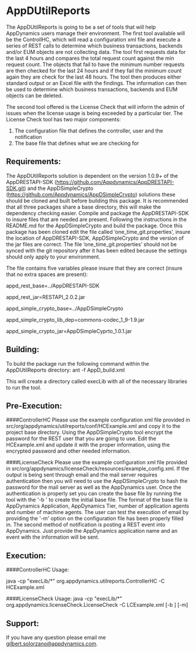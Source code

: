 AppDUtilReports
===============
The AppDUtilReports is going to be a set of tools that will help AppDynamics users manage their environment. The first tool available will be the ControllHC, which will read a configuration xml file and execute a series of REST calls to determine which business transactions, backends and/or EUM objects are not collecting data. The tool first requests data for the last 4 hours and compares the total request count against the min request count. The objects that fail to have the minimum number requests are then checked for the last 24 hours and if they fail the minimum count again they are check for the last 48 hours. The tool then produces either standard output or an Excel file with the findings. The information can then be used to determine which business transactions, backends and EUM objects can be deleted. 

The second tool offered is the License Check that will inform the admin of issues when the license usage is being exceeded by a particular tier. The License Check tool has two major components: 
1. The configuration file that defines the controller, user and the notification 
2. The base file that defines what we are checking for 


Requirements:
-------------
The AppDUtilReports solution is dependent on the version 1.0.9+ of the AppDRESTAPI-SDK (https://github.com/Appdynamics/AppDRESTAPI-SDK.git) and the AppDSimpleCrypto (https://github.com/Appdynamics/AppDSimpleCrypto) solutions these should be cloned and built before building this package. It is recommended that all three packages share a base directory, this will make the dependency checking easier. Compile and package the AppDRESTAPI-SDK to insure files that are needed are present. Following the instructions in the README.md for the AppDSimpleCrypto and build the package. Once this package has been cloned edit the file called ‘one_time_git.properties’, insure the location of AppDRESTAPI-SDK, AppDSimpleCrypto and  the version of the jar files are correct. The file ‘one_time_git.properties’ should not be synced with the git repository after it has been edited because the settings should only apply to your environment.

The file contains five variables please insure that they are correct (insure that no extra spaces are present): 

  appd_rest_base=../AppDRESTAPI-SDK 

  appd_rest_jar=RESTAPI_2.0.2.jar

  appd_simple_crypto_base=../AppDSimpleCrypto

  appd_simple_crypto_lib_dep=commons-codec_1_9-1.9.jar

  appd_simple_crypto_jar=AppDSimpleCyprto_1.0.1.jar



Building:
---------

To build the package run the following command within the AppDUtilReports directory:
 ant -f AppD_build.xml

This will create a directory called execLib with all of the necessary libraries to run the tool.


Pre-Execution:
--------------

####ControllerHC
Please use the example configuration xml file provided in src/org/appdynamics/utilreports/conf/HCExample.xml and copy it to the project base directory. Using the AppDSimpleCrypto tool encrypt the password for the REST user that you are going to use. Edit the HCExample.xml and update it with the proper information, using the encrypted password and other needed information.

####LicenseCheck
Please use the example configuration xml file provided in src/org/appdynamics/licenseCheck/resources/example_config.xml. If the output is being sent through email and the mail server requires authentication then you will need to use the AppDSimpleCrypto to hash the password for the mail server as well as the AppDynamics user. Once the authentication is properly set you can create the base file by running the tool with the '-b <FILE>' to create the initial base file. The format of the base file is AppDynamics Application, AppDynamics Tier, number of application agents and number of machine agents. The user can test the execution of email by providing the '-m' option on the configuration file has been properly filled in. The second method of notification is posting a REST event into AppDynamics. Just provide the AppDynamics application name and an event with the information will be sent.
   

Execution:
----------

####ControllerHC
Usage:

java -cp "execLib/*" org.appdynamics.utilreports.ControllerHC -C HCExample.xml


####LicenseCheck
Usage:
java -cp "execLib/*" org.appdynamics.licenseCheck.LicenseCheck -C LCExample.xml [-b <FILEPATH>] [-m]


Support:
--------
If you have any question please email me gilbert.solorzano@appdynamics.com.
